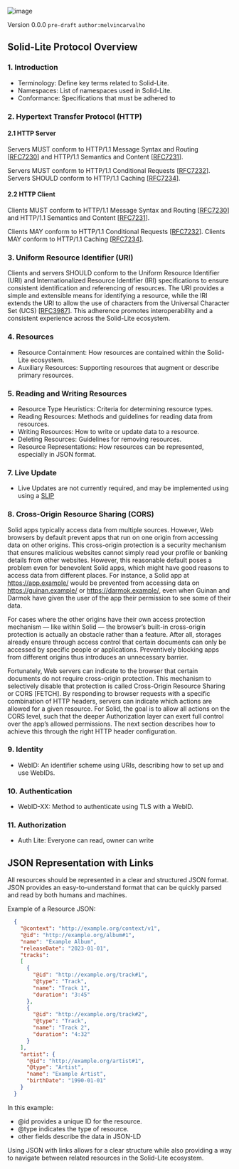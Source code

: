 ![image](https://github.com/solid-lite/draft-spec/assets/65864/d9b22bad-de6c-4f8a-97ec-827b1caafa56)

Version 0.0.0 `pre-draft` `author:melvincarvalho`

## Solid-Lite Protocol Overview

### 1. Introduction
- Terminology: Define key terms related to Solid-Lite.
- Namespaces: List of namespaces used in Solid-Lite.
- Conformance: Specifications that must be adhered to

### 2. Hypertext Transfer Protocol (HTTP)

#### 2.1 HTTP Server

Servers MUST conform to HTTP/1.1 Message Syntax and Routing [[RFC7230](https://solidproject.org/TR/protocol#bib-rfc7230)] and HTTP/1.1 Semantics and Content [[RFC7231](https://solidproject.org/TR/protocol#bib-rfc7231)].

Servers MUST conform to HTTP/1.1 Conditional Requests [[RFC7232](https://solidproject.org/TR/protocol#bib-rfc7232)]. Servers SHOULD conform to HTTP/1.1 Caching [[RFC7234](https://solidproject.org/TR/protocol#bib-rfc7234)]. 

#### 2.2 HTTP Client

Clients MUST conform to HTTP/1.1 Message Syntax and Routing [[RFC7230](https://solidproject.org/TR/protocol#bib-rfc7230)] and HTTP/1.1 Semantics and Content [[RFC7231](https://solidproject.org/TR/protocol#bib-rfc7231)]. 

Clients MAY conform to HTTP/1.1 Conditional Requests [[RFC7232](https://solidproject.org/TR/protocol#bib-rfc7232)]. Clients MAY conform to HTTP/1.1 Caching [[RFC7234](https://solidproject.org/TR/protocol#bib-rfc7234)]. 

### 3. Uniform Resource Identifier (URI)

Clients and servers SHOULD conform to the Uniform Resource Identifier (URI) and Internationalized Resource Identifier (IRI) specifications to ensure consistent identification and referencing of resources. The URI provides a simple and extensible means for identifying a resource, while the IRI extends the URI to allow the use of characters from the Universal Character Set (UCS) [[RFC3987](https://solidproject.org/TR/protocol#bib-rfc3987)]. This adherence promotes interoperability and a consistent experience across the Solid-Lite ecosystem.

### 4. Resources
- Resource Containment: How resources are contained within the Solid-Lite ecosystem.
- Auxiliary Resources: Supporting resources that augment or describe primary resources.

### 5. Reading and Writing Resources
- Resource Type Heuristics: Criteria for determining resource types.
- Reading Resources: Methods and guidelines for reading data from resources.
- Writing Resources: How to write or update data to a resource.
- Deleting Resources: Guidelines for removing resources.
- Resource Representations: How resources can be represented, especially in JSON format.

### 7. Live Update
- Live Updates are not currently required, and may be implemented using using a [SLIP](https://github.com/solid-lite/slips)

### 8. Cross-Origin Resource Sharing (CORS)

Solid apps typically access data from multiple sources. However, Web browsers by default prevent apps that run on one origin from accessing data on other origins. This cross-origin protection is a security mechanism that ensures malicious websites cannot simply read your profile or banking details from other websites. However, this reasonable default poses a problem even for benevolent Solid apps, which might have good reasons to access data from different places. For instance, a Solid app at https://app.example/ would be prevented from accessing data on https://guinan.example/ or https://darmok.example/, even when Guinan and Darmok have given the user of the app their permission to see some of their data.

For cases where the other origins have their own access protection mechanism — like within Solid — the browser’s built-in cross-origin protection is actually an obstacle rather than a feature. After all, storages already ensure through access control that certain documents can only be accessed by specific people or applications. Preventively blocking apps from different origins thus introduces an unnecessary barrier.

Fortunately, Web servers can indicate to the browser that certain documents do not require cross-origin protection. This mechanism to selectively disable that protection is called Cross-Origin Resource Sharing or CORS [FETCH]. By responding to browser requests with a specific combination of HTTP headers, servers can indicate which actions are allowed for a given resource. For Solid, the goal is to allow all actions on the CORS level, such that the deeper Authorization layer can exert full control over the app’s allowed permissions. The next section describes how to achieve this through the right HTTP header configuration.


### 9. Identity
- WebID: An identifier scheme using URIs, describing how to set up and use WebIDs.

### 10. Authentication
- WebID-XX: Method to authenticate using TLS with a WebID.

### 11. Authorization
- Auth Lite: Everyone can read, owner can write

## JSON Representation with Links

All resources should be represented in a clear and structured JSON format. JSON provides an easy-to-understand format that can be quickly parsed and read by both humans and machines.

Example of a Resource JSON:

```json
  {
    "@context": "http://example.org/context/v1",
    "@id": "http://example.org/album#1",
    "name": "Example Album",
    "releaseDate": "2023-01-01",
    "tracks":
    [
      {
        "@id": "http://example.org/track#1",
        "@type": "Track",
        "name": "Track 1",
        "duration": "3:45"
      },
      {
        "@id": "http://example.org/track#2",
        "@type": "Track",
        "name": "Track 2",
        "duration": "4:32"
      }
    ],
    "artist": {
      "@id": "http://example.org/artist#1",
      "@type": "Artist",
      "name": "Example Artist",
      "birthDate": "1990-01-01"
    }
  }
```

In this example:
- @id provides a unique ID for the resource.
- @type indicates the type of resource.
- other fields describe the data in JSON-LD

Using JSON with links allows for a clear structure while also providing a way to navigate between related resources in the Solid-Lite ecosystem.
